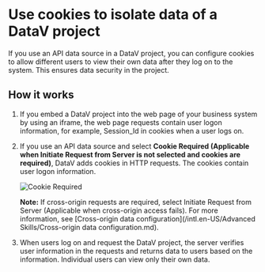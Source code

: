 # Use cookies to isolate data of a DataV project

If you use an API data source in a DataV project, you can configure cookies to allow different users to view their own data after they log on to the system. This ensures data security in the project.

## How it works

1.  If you embed a DataV project into the web page of your business system by using an iframe, the web page requests contain user logon information, for example, Session\_Id in cookies when a user logs on.
2.  If you use an API data source and select **Cookie Required \(Applicable when Initiate Request from Server is not selected and cookies are required\)**, DataV adds cookies in HTTP requests. The cookies contain user logon information.

    ![Cookie Required](https://static-aliyun-doc.oss-cn-hangzhou.aliyuncs.com/assets/img/en-US/5780470061/p129287.png)

    **Note:** If cross-origin requests are required, select Initiate Request from Server \(Applicable when cross-origin access fails\). For more information, see [Cross-origin data configuration](/intl.en-US/Advanced Skills/Cross-origin data configuration.md).

3.  When users log on and request the DataV project, the server verifies user information in the requests and returns data to users based on the information. Individual users can view only their own data.

